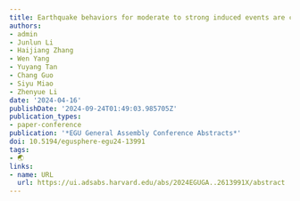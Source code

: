 ```yaml
---
title: Earthquake behaviors for moderate to strong induced events are controlled by high-velocity bodies near shale reservoirs in southern Sichuan basin, China
authors:
- admin
- Junlun Li
- Haijiang Zhang
- Wen Yang
- Yuyang Tan
- Chang Guo
- Siyu Miao
- Zhenyue Li
date: '2024-04-16'
publishDate: '2024-09-24T01:49:03.985705Z'
publication_types:
- paper-conference
publication: '*EGU General Assembly Conference Abstracts*'
doi: 10.5194/egusphere-egu24-13991
tags:
- 🌏
links:
- name: URL
  url: https://ui.adsabs.harvard.edu/abs/2024EGUGA..2613991X/abstract
---
```

